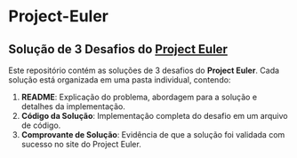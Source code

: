 # Project-Euler

## Solução de 3 Desafios do [Project Euler](https://projecteuler.net/)

Este repositório contém as soluções de 3 desafios do **Project Euler**. Cada solução está organizada em uma pasta individual, contendo:

1. **README**: Explicação do problema, abordagem para a solução e detalhes da implementação.
2. **Código da Solução**: Implementação completa do desafio em um arquivo de código.
3. **Comprovante de Solução**: Evidência de que a solução foi validada com sucesso no site do Project Euler.
